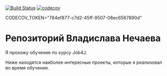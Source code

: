 [![Build Status](https://travis-ci.org/nvladislavn/job4j.svg?branch=master)](https://travis-ci.org/nvladislavn/job4j)
[![codecov](https://codecov.io/gh/nvladislavn/job4j/branch/master/graph/badge.svg)](https://codecov.io/gh/nvladislavn/job4j)

CODECOV_TOKEN="784ef877-c7d2-45ff-9507-08ec6567890d"

# Репозиторий Владислава Нечаева

Я прохожу обучение по курсу Job4J. 

Ниже находятся наиболее интересные проекты, которые я реализовал во время обучения.